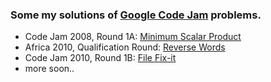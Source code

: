 ### Some my solutions of [Google Code Jam](http://code.google.com/codejam) problems.

* Code Jam 2008, Round 1A: [Minimum Scalar Product](http://code.google.com/codejam/contest/dashboard?c=32016#s=p0)
* Africa 2010, Qualification Round: [Reverse Words](https://code.google.com/codejam/contest/351101/dashboard#s=p1)
* Code Jam 2010, Round 1B: [File Fix-it](https://code.google.com/codejam/contest/635101/dashboard#s=p0)
* more soon..
